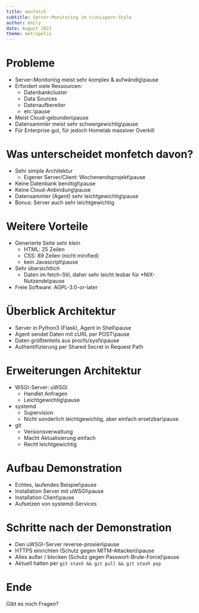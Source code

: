 ```yaml
---
title: monfetch
subtitle: Server-Monitoring im r/unixporn-Style
author: emily
date: August 2021
theme: metropolis
---
```


# Probleme

* Server-Monitoring meist sehr komplex & aufwändig\pause
* Erfordert viele Ressourcen:
  * Datenbankcluster
  * Data Sources
  * Datenaufbereiter
  * etc.\pause
* Meist Cloud-gebunden\pause
* Datensammler meist sehr schwergewichtig\pause
* Für Enterprise gut, für jedoch Homelab massiver Overkill

# Was unterscheidet monfetch davon?

* Sehr simple Architektur
  * Eigener Server/Client: Wochenendsprojekt\pause
* Keine Datenbank benötigt\pause
* Keine Cloud-Anbindung\pause
* Datensammler (Agent) sehr leichtgewichtig\pause
* Bonus: Server auch sehr leichtgewichtig

# Weitere Vorteile

* Generierte Seite sehr klein
  * HTML: 25 Zeilen
  * CSS: 89 Zeilen (nicht minified)
  * kein Javascript\pause
* Sehr übersichtlich
  * Daten im fetch-Stil, daher sehr leicht lesbar für *NIX-Nutzende\pause
* Freie Software: AGPL-3.0-or-later

# Überblick Architektur

* Server in Python3 (Flask), Agent in Shell\pause
* Agent sendet Daten mit cURL per POST\pause
* Daten größtenteils aus procfs/sysfs\pause
* Authentifizierung per Shared Secret in Request Path

# Erweiterungen Architektur

* WSGI-Server: uWSGI
  * Handlet Anfragen
  * Leichtgewichtig\pause
* systemd
  * Supervision
  * Nicht sonderlich leichtgewichtig, aber einfach ersetzbar\pause
* git
  * Versionsverwaltung
  * Macht Aktualisierung einfach
  * Recht leichtgewichtig

# Aufbau Demonstration

* Echtes, laufendes Beispiel\pause
* Installation Server mit uWSGI\pause
* Installation Client\pause
* Aufsetzen von systemd-Services

# Schritte nach der Demonstration

* Den uWSGI-Server reverse-proxien\pause
* HTTPS einrichten (Schutz gegen MITM-Attacken)\pause
* Alles außer / blocken (Schutz gegen Passwort-Brute-Force)\pause
* Aktuell halten per `git stash && git pull && git stash pop`

# Ende

Gibt es noch Fragen?

